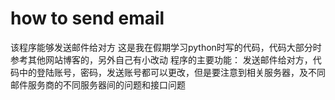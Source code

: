 # how to send email
该程序能够发送邮件给对方
这是我在假期学习python时写的代码，代码大部分时参考其他网站博客的，另外自己有小改动
程序的主要功能：
发送邮件给对方，代码中的登陆账号，密码，发送账号都可以更改，但是要注意到相关服务器，及不同邮件服务商的不同服务器间的问题和接口问题
